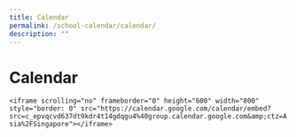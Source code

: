 ```yaml
---
title: Calendar
permalink: /school-calendar/calendar/
description: ""
---
```

# **Calendar**

`<iframe scrolling="no" frameborder="0" height="600" width="800" style="border: 0" src="https://calendar.google.com/calendar/embed?src=c_epvqcvd637dt9kdr4t14gdqgu4%40group.calendar.google.com&amp;ctz=Asia%2FSingapore"></iframe>`